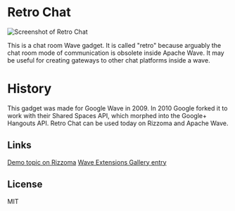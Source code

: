 # Retro Chat

![Screenshot of Retro Chat](https://raw.githubusercontent.com/clehner/wave-retro-chat/master/screenshot.png)

This is a chat room Wave gadget. It is called "retro" because arguably the chat
room mode of communication is obsolete inside Apache Wave. It may be useful for
creating gateways to other chat platforms inside a wave.

# History

This gadget was made for Google Wave in 2009. In 2010 Google forked it to work
with their Shared Spaces API, which morphed into the Google+ Hangouts API.
Retro Chat can be used today on Rizzoma and Apache Wave.

## Links

[Demo topic on Rizzoma](https://rizzoma.com/topic/01cfe6fa731b208304d9b48b59fc1e4d/0_b_813k_6gl8t/)
[Wave Extensions Gallery entry](https://wavygallery.appspot.com/gallery/info/ddbe5e239e50e85c)

## License

MIT
